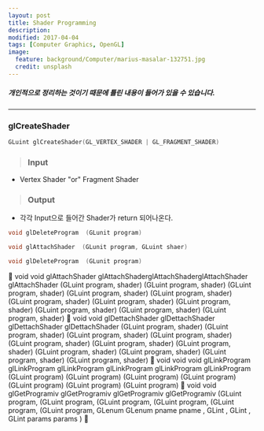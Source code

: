 ```yaml
---
layout: post
title: Shader Programming
description:
modified: 2017-04-04
tags: [Computer Graphics, OpenGL]
image:
  feature: background/Computer/marius-masalar-132751.jpg
  credit: unsplash
---
```

##### 개인적으로 정리하는 것이기 때문에 틀린 내용이 들어가 있을 수 있습니다.
---

### glCreateShader
```cpp
GLuint glCreateShader(GL_VERTEX_SHADER | GL_FRAGMENT_SHADER)
```
> ### Input

- Vertex Shader "or" Fragment Shader

> ### Output

- 각각 Input으로 들어간 Shader가 return 되어나온다.

```cpp
void glDeleteProgram  (GLunit program)
```

```cpp
void glAttachShader  (GLunit program, GLuint shaer)
```

```cpp
void glDeleteProgram  (GLunit program)
```


 void void glAttachShader glAttachShaderglAttachShaderglAttachShader glAttachShader (GLuint program, shader) (GLuint program, shader) (GLuint program, shader) (GLuint program, shader) (GLuint program, shader) (GLuint program, shader) (GLuint program, shader) (GLuint program, shader) (GLuint program, shader) (GLuint program, shader) (GLuint program, shader)
 void void glDettachShader glDettachShader glDettachShader glDettachShader (GLuint program, shader) (GLuint program, shader) (GLuint program, shader) (GLuint program, shader) (GLuint program, shader) (GLuint program, shader) (GLuint program, shader) (GLuint program, shader) (GLuint program, shader) (GLuint program, shader) (GLuint program, shader)
 void void void glLinkProgram glLinkProgram glLinkProgram glLinkProgram glLinkProgram glLinkProgram (GLuint program) (GLuint program) (GLuint program) (GLuint program) (GLuint program) (GLuint program) (GLuint program)
 void void glGetProgramiv glGetProgramiv glGetProgramiv glGetProgramiv (GLuint program, (GLuint program, (GLuint program, (GLuint program, (GLuint program, (GLuint program, GLenum GLenum pname pname , GLint , GLint , GLint params params )

